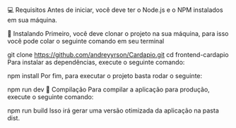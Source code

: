 💻 Requisitos
Antes de iniciar, você deve ter o Node.js e o NPM instalados em sua máquina.

🚀 Instalando
Primeiro, você deve clonar o projeto na sua máquina, para isso você pode colar o seguinte comando em seu terminal

git clone https://github.com/andreyyrson/Cardapio.git
cd frontend-cardapio
Para instalar as dependências, execute o seguinte comando:

npm install
Por fim, para executar o projeto basta rodar o seguinte:

npm run dev
🔧 Compilação
Para compilar a aplicação para produção, execute o seguinte comando:

npm run build
Isso irá gerar uma versão otimizada da aplicação na pasta dist.
